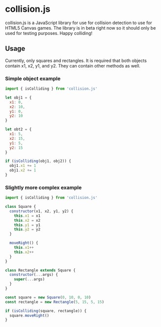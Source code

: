 # collision.js

collision.js is a JavaScript library for use for collision detection to use for HTML5 Canvas games. The library is in beta right now so it should only be used for testing purposes. Happy colliding!

## Usage

Currently, only squares and rectangles. It is required that both objects contain x1, x2, y1, and y2. They can contain other methods as well.

### Simple object example

```javascript
import { isColliding } from 'collision.js'

let obj1 = {
  x1: 0,
  x2: 10,
  y1: 0,
  y2: 10
}

let obt2 = {
  x1: 5,
  x2: 15,
  y1: 5,
  y2: 15
}

if (isColliding(obj1, obj2)) {
  obj1.x1 += 1
  obj1.x2 += 1
}
```

### Slightly more complex example

```javascript
import { isColliding } from 'collision.js'

class Square {
  constructor(x1, x2, y1, y2) {
    this.x1 = x1
    this.x2 = x2
    this.y1 = y1
    this.y2 = y2
  }

  moveRight() {
    this.x1++
    this.x2++
  }
}

class Rectangle extends Square {
  constructor(...args) {
    super(...args)
  }
}

const square = new Square(0, 10, 0, 10)
const rectangle = new Rectangle(5, 15, 5, 15)

if (isColliding(square, rectangle)) {
  square.moveRight()
}
```